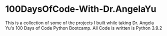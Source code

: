 # 100DaysOfCode-With-Dr.AngelaYu
This is a collection of some of the projects I built while taking Dr. Angela Yu's 100 Days of Code Python Bootcamp.
All Code is written is Python 3.9.2
